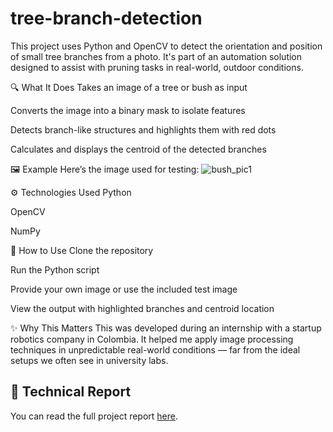 # tree-branch-detection
This project uses Python and OpenCV to detect the orientation and position of small tree branches from a photo. It's part of an automation solution designed to assist with pruning tasks in real-world, outdoor conditions.

🔍 What It Does
Takes an image of a tree or bush as input

Converts the image into a binary mask to isolate features

Detects branch-like structures and highlights them with red dots

Calculates and displays the centroid of the detected branches

🖼️ Example
Here’s the image used for testing:
![bush_pic1](https://github.com/user-attachments/assets/813d4b9e-516c-45e9-8cfb-bad077bbf089)

⚙️ Technologies Used
Python

OpenCV

NumPy

📁 How to Use
Clone the repository

Run the Python script

Provide your own image or use the included test image

View the output with highlighted branches and centroid location

✨ Why This Matters
This was developed during an internship with a startup robotics company in Colombia. It helped me apply image processing techniques in unpredictable real-world conditions — far from the ideal setups we often see in university labs.


## 📄 Technical Report
You can read the full project report [here](docs/Technical_Report_Stems.pdf).

